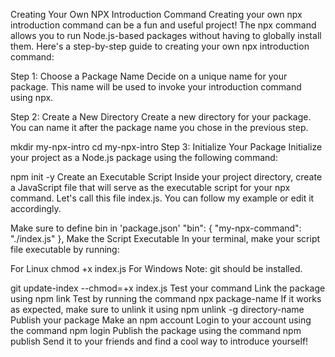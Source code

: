 Creating Your Own NPX Introduction Command
Creating your own npx introduction command can be a fun and useful project! The npx command allows you to run Node.js-based packages without having to globally install them. Here's a step-by-step guide to creating your own npx introduction command:

Step 1: Choose a Package Name
Decide on a unique name for your package. This name will be used to invoke your introduction command using npx.

Step 2: Create a New Directory
Create a new directory for your package. You can name it after the package name you chose in the previous step.

mkdir my-npx-intro
cd my-npx-intro
Step 3: Initialize Your Package
Initialize your project as a Node.js package using the following command:

npm init -y
Create an Executable Script
Inside your project directory, create a JavaScript file that will serve as the executable script for your npx command. Let's call this file index.js. You can follow my example or edit it accordingly.

Make sure to define bin in 'package.json'
"bin": {
  "my-npx-command": "./index.js"
},
Make the Script Executable
In your terminal, make your script file executable by running:

For Linux
chmod +x index.js
For Windows
Note: git should be installed.

git update-index --chmod=+x index.js
Test your command
Link the package using npm link
Test by running the command npx package-name
If it works as expected, make sure to unlink it using npm unlink -g directory-name
Publish your package
Make an npm account
Login to your account using the command npm login
Publish the package using the command npm publish
Send it to your friends and find a cool way to introduce yourself!
